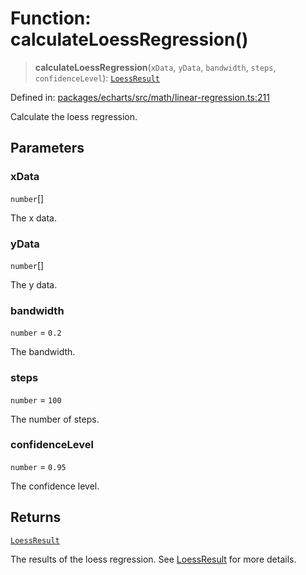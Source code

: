 # Function: calculateLoessRegression()

> **calculateLoessRegression**(`xData`, `yData`, `bandwidth`, `steps`, `confidenceLevel`): [`LoessResult`](../type-aliases/LoessResult.md)

Defined in: [packages/echarts/src/math/linear-regression.ts:211](https://github.com/GeoDaCenter/openassistant/blob/95db62ddd98ea06cccc7750f9f0e37556d8bf20e/packages/echarts/src/math/linear-regression.ts#L211)

Calculate the loess regression.

## Parameters

### xData

`number`[]

The x data.

### yData

`number`[]

The y data.

### bandwidth

`number` = `0.2`

The bandwidth.

### steps

`number` = `100`

The number of steps.

### confidenceLevel

`number` = `0.95`

The confidence level.

## Returns

[`LoessResult`](../type-aliases/LoessResult.md)

The results of the loess regression. See [LoessResult](../type-aliases/LoessResult.md) for more details.
